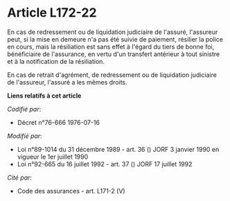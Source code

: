 # Article L172-22

En cas de redressement ou de liquidation judiciaire de l'assuré, l'assureur peut, si la mise en demeure n'a pas été suivie de
paiement, résilier la police en cours, mais la résiliation est sans effet à l'égard du tiers de bonne foi, bénéficiaire de
l'assurance, en vertu d'un transfert antérieur à tout sinistre et à la notification de la résiliation.

En cas de retrait d'agrément, de redressement ou de liquidation judiciaire de l'assureur, l'assuré a les mêmes droits.

**Liens relatifs à cet article**

_Codifié par_:

  - Décret n°76-666 1976-07-16

_Modifié par_:

  - Loi n°89-1014 du 31 décembre 1989 - art. 36 () JORF 3 janvier 1990 en vigueur le 1er juillet 1990
  - Loi n°92-665 du 16 juillet 1992 - art. 37 () JORF 17 juillet 1992

_Cité par_:

  - Code des assurances - art. L171-2 (V)
